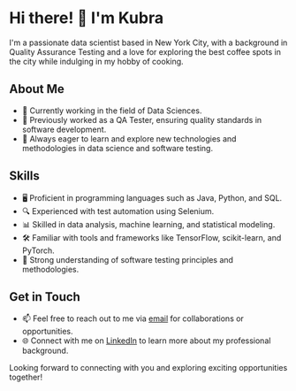 # Hi there! 👋 I'm Kubra

I'm a passionate data scientist based in New York City, with a background in Quality Assurance Testing and a love for exploring the best coffee spots in the city while indulging in my hobby of cooking.

## About Me

- 💼 Currently working in the field of Data Sciences.
- 🧪 Previously worked as a QA Tester, ensuring quality standards in software development.
- 🌱 Always eager to learn and explore new technologies and methodologies in data science and software testing.

## Skills

- 🖥️ Proficient in programming languages such as Java, Python, and SQL.
- 🔍 Experienced with test automation using Selenium.
- 📊 Skilled in data analysis, machine learning, and statistical modeling.
- 🛠️ Familiar with tools and frameworks like TensorFlow, scikit-learn, and PyTorch.
- 🧪 Strong understanding of software testing principles and methodologies.

## Get in Touch

- 📫 Feel free to reach out to me via [email](uenkubra@gmail.com) for collaborations or opportunities.
- 🌐 Connect with me on [LinkedIn](https://www.linkedin.com/in/kubraun/) to learn more about my professional background.


Looking forward to connecting with you and exploring exciting opportunities together!
